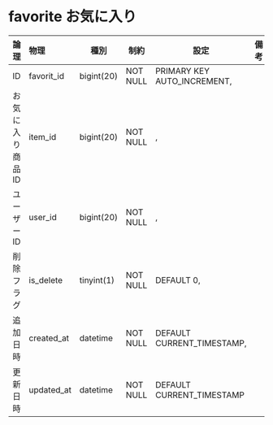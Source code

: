# favorite お気に入り

| 論理             | 物理       | 種別       | 制約     | 設定                        | 備考 |
|:---------------- |:---------- | ---------- | -------- | --------------------------- | ---- |
| ID               | favorit_id | bigint(20) | NOT NULL | PRIMARY KEY AUTO_INCREMENT, |      |
| お気に入り商品ID | item_id    | bigint(20) | NOT NULL | ,                           |      |
| ユーザーID       | user_id    | bigint(20) | NOT NULL | ,                           |      |
| 削除フラグ       | is_delete  | tinyint(1) | NOT NULL | DEFAULT 0,                  |      |
| 追加日時         | created_at | datetime   | NOT NULL | DEFAULT CURRENT_TIMESTAMP,  |      |
| 更新日時         | updated_at | datetime   | NOT NULL | DEFAULT CURRENT_TIMESTAMP   |      |
